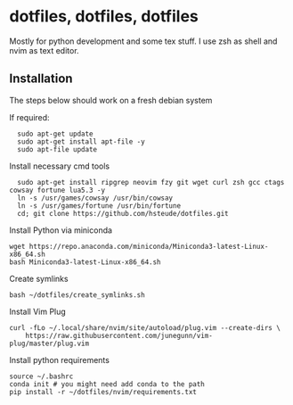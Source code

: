 # dotfiles, dotfiles, dotfiles

Mostly for python development and some tex stuff. I use zsh as shell and nvim as text editor.

## Installation

The steps below should work on a fresh debian system

If required:
```shell
  sudo apt-get update
  sudo apt-get install apt-file -y
  sudo apt-file update
```

Install necessary cmd tools
```shell
  sudo apt-get install ripgrep neovim fzy git wget curl zsh gcc ctags cowsay fortune lua5.3 -y
  ln -s /usr/games/cowsay /usr/bin/cowsay
  ln -s /usr/games/fortune /usr/bin/fortune
  cd; git clone https://github.com/hsteude/dotfiles.git
```

Install Python via miniconda
```shell
wget https://repo.anaconda.com/miniconda/Miniconda3-latest-Linux-x86_64.sh
bash Miniconda3-latest-Linux-x86_64.sh
```
Create symlinks
```shell script
bash ~/dotfiles/create_symlinks.sh
```

Install Vim Plug
```shell
curl -fLo ~/.local/share/nvim/site/autoload/plug.vim --create-dirs \
    https://raw.githubusercontent.com/junegunn/vim-plug/master/plug.vim
```

Install python requirements
```shell
source ~/.bashrc
conda init # you might need add conda to the path
pip install -r ~/dotfiles/nvim/requirements.txt
```




